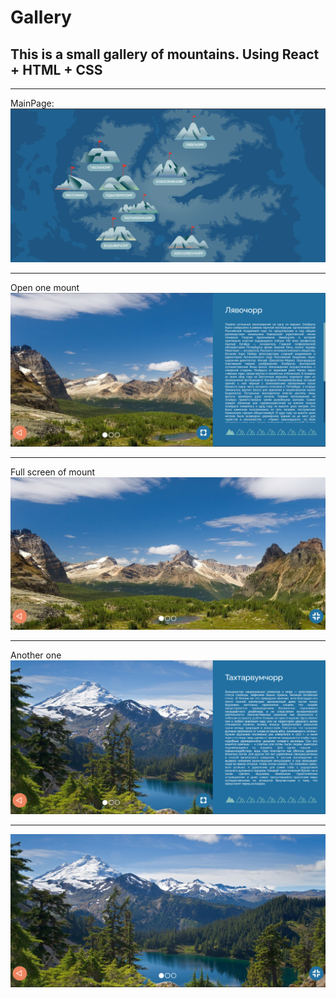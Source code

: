 # Gallery
## This is a small gallery of mountains. Using React + HTML + CSS
____
MainPage:
![Image alt](https://github.com/amandany/MountainGallery-React/raw/main/src/img/ReadMe/mainScreen.png)
____
Open one mount
![Image alt](https://github.com/amandany/MountainGallery-React/raw/main/src/img/ReadMe/screenOpen.png)
____
Full screen of mount
![Image alt](https://github.com/amandany/MountainGallery-React/raw/main/src/img/ReadMe/screenFull.png)
____
Another one
![Image alt](https://github.com/amandany/MountainGallery-React/raw/main/src/img/ReadMe/second.png)
____
![Image alt](https://github.com/amandany/MountainGallery-React/raw/main/src/img/ReadMe/secondFull.png)